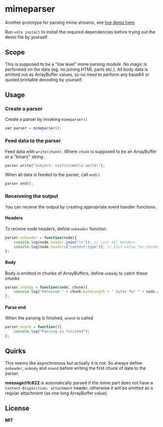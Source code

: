 # mimeparser

Another prototype for parsing mime streams, see [live demo here](http://tahvel.info/mimeparser/parse.html).

Run `volo install` to install the required dependencies before trying out the demo file by yourself.

## Scope

This is supposed to be a "low level" mime parsing module. No magic is performed on the data (eg. no joining HTML parts etc.). All body data is emitted out as ArrayBuffer values, so no need to perform any base64 or quoted printable decoding by yourself.

## Usage

### Create a parser

Create a parser by invoking `mimeparser()`

```javascript
var parser = mimeparser();
```

### Feed data to the parser

Feed data with `write(chunk)`. Where `chunk` is supposed to be an ArrayBuffer or a "binary" string.

```javascript
parser.write("Subject: test\n\nHello world!");
```

When all data is feeded to the parser, call `end()`

```javascript
parser.end();
```

### Receiveing the output

You can receive the output by creating appropriate event handler functions.

#### Headers

To receive node headers, define `onheader` function

```javascript
parser.onheader = function(node){
    console.log(node.header.join("\n")); // List all headers
    console.log(node.headers["content-type"]); // List value for Content-Type
};
```

#### Body

Body is emitted in chunks of ArrayBuffers, define `onbody` to catch these chunks

```javascript
parser.onbody = function(node, chunk){
    console.log("Received " + chunk.byteLength + " bytes for " + node.path.join("."));
};
```

#### Parse end

When the parsing is finished, `onend` is called

```javascript
parser.onend = function(){
    console.log("Parsing is finished");
};
```

## Quirks

This seems like asynchronous but actually it is not. So always define `onheader`, `onbody` and `onend` before writing the first chunk of data to the parser.

**message/rfc822** is automatically parsed if the mime part does not have a `Content-Disposition: attachment` header, otherwise it will be emitted as a regular attachment (as one long ArrayBuffer value).

## License

**MIT**